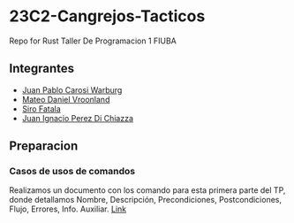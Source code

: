 # 23C2-Cangrejos-Tacticos

Repo for Rust Taller De Programacion 1 FIUBA

## Integrantes

- [Juan Pablo Carosi Warburg](https://github.com/JuampiCarosi)
- [Mateo Daniel Vroonland](https://github.com/MateoVroonland)
- [Siro Fatala](https://github.com/Siro-000)
- [Juan Ignacio Perez Di Chiazza](https://github.com/JuaniFIUBA)

## Preparacion

### Casos de usos de comandos

Realizamos un documento con los comando para esta primera parte del TP, donde detallamos Nombre, Descripción, Precondiciones, Postcondiciones, Flujo, Errores, Info. Auxiliar.
[Link](https://docs.google.com/document/d/1YQVEbZWpcTxVPtevdTQRGLZyZjCM1OuWfK9f1--xii4/edit?usp=sharing)
